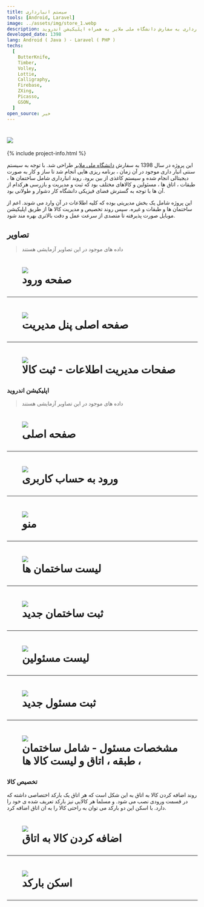 ```yaml
---
title: سیستم انبارداری
tools: [Android, Laravel]
image: ../assets/img/store_1.webp
description: سیستم انبارداری به سفارش دانشگاه ملی ملایر به همراه اپلیکیشن اندروید
developed_date: 1398
lang: Android ( Java ) - Laravel ( PHP )
techs:
  [
    ButterKnife,
    Timber,
    Volley,
    Lottie,
    Calligraphy,
    Firebase,
    ZXing,
    Picasso,
    GSON,
  ]
open_source: خیر
---
```


<h1 class="center">
<img src="../assets/img/store_1.webp"/>
</h1>

{% include project-info.html %}

این پروژه در سال 1398 به سفارش [دانشگاه ملی ملایر](https://malayeru.ac.ir/portal/home/) طراحی شد. با توجه به سیستم سنتی انبار داری موجود در آن زمان ، برنامه ریزی هایی انجام شد تا ساز و کار به صورت دیجیتالی انجام شده و سیستم کاغذی از بین برود. روند انبارداری شامل ساختمان ها ، طبقات ، اتاق ها ، مسئولین و کالاهای مختلف بود که ثبت و مدیریت و بازرسی هرکدام از آن ها با توجه به گسترش فضای فیزیکی دانشگاه کار دشوار و طولانی بود.

این پروژه شامل یک بخش مدیریتی بوده که کلیه اطلاعات در آن وارد می شوند. اعم از ساختمان ها و طبقات و غیره. سپس روند تخصیص و مدیریت کالا ها از طریق اپلیکیشن موبایل صورت پذیرفته تا متصدی از سرعت عمل و دقت بالاتری بهره مند شود.

## تصاویر

> داده های موجود در این تصاویر آزمایشی هستند

<h1 class="center">
<figure>
<img src="../assets/img/store_2.webp"/>
<figcaption>صفحه ورود</figcaption>
</figure>
</h1>

<hr>

<h1 class="center">
<figure>
<img src="../assets/img/store_3.webp"/>
<figcaption>صفحه اصلی پنل مدیریت</figcaption>
</figure>
</h1>

<hr>

<h1 class="center">
<figure>
<img src="../assets/img/store_4.webp"/>
<figcaption>صفحات مدیریت اطلاعات - ثبت کالا</figcaption>
</figure>
</h1>

### اپلیکیشن اندروید

> داده های موجود در این تصاویر آزمایشی هستند

<h1 class="center">
<figure>
<img src="../assets/img/store_5.webp"/>
<figcaption>صفحه اصلی</figcaption>
</figure>
</h1>

<hr>

<h1 class="center">
<figure>
<img src="../assets/img/store_6.webp"/>
<figcaption>ورود به حساب کاربری</figcaption>
</figure>
</h1>

<hr>

<h1 class="center">
<figure>
<img src="../assets/img/store_7.webp"/>
<figcaption>منو</figcaption>
</figure>
</h1>

<hr>

<h1 class="center">
<figure>
<img src="../assets/img/store_8.webp"/>
<figcaption>لیست ساختمان ها</figcaption>
</figure>
</h1>

<hr>

<h1 class="center">
<figure>
<img src="../assets/img/store_9.webp"/>
<figcaption>ثبت ساختمان جدید</figcaption>
</figure>
</h1>

<hr>

<h1 class="center">
<figure>
<img src="../assets/img/store_10.webp"/>
<figcaption>لیست مسئولین</figcaption>
</figure>
</h1>

<hr>

<h1 class="center">
<figure>
<img src="../assets/img/store_11.webp"/>
<figcaption>ثبت مسئول جدید</figcaption>
</figure>
</h1>

<hr>

<h1 class="center">
<figure>
<img src="../assets/img/store_12.webp"/>
<figcaption>مشخصات مسئول - شامل ساختمان ، طبقه ، اتاق و لیست کالا ها</figcaption>
</figure>
</h1>

### تخصیص کالا

روند اضافه کردن کالا به اتاق به این شکل است که هر اتاق یک بارکد اختصاصی داشته که در قسمت ورودی نصب می شود. و مسلما هر کالایی نیز بارکد تعریف شده ی خود را دارد. با اسکن این دو بارکد می توان به راحتی کالا را به ان اتاق اضافه کرد.

<h1 class="center">
<figure>
<img src="../assets/img/store_13.webp"/>
<figcaption>اضافه کردن کالا به اتاق</figcaption>
</figure>
</h1>

<hr>

<h1 class="center">
<figure>
<img src="../assets/img/store_14.webp"/>
<figcaption>اسکن بارکد</figcaption>
</figure>
</h1>

<hr>
